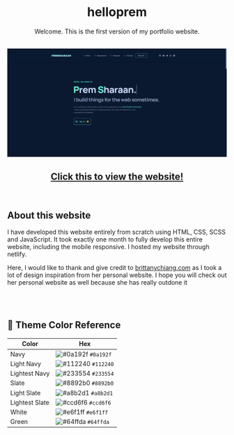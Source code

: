 <h1 align = "center">helloprem</h1>
<p align = "center">Welcome. This is the first version of my portfolio website.</p>
<br>
<img src = "https://github.com/Prem-minister/helloprem/blob/main/mywebsite.PNG" />
<br>
<h2 align ="center"><a href="https://www.helloprem.com/" target="_blank">Click this to view the website!</a></h2>
<br>

## About this website

I have developed this website entirely from scratch using HTML, CSS, SCSS and JavaScript. It took exactly one month to fully develop this entire website, including the mobile responsive. I hosted my website through netlify. 

Here, I would like to thank and give credit to [brittanychiang.com](https://brittanychiang.com) as I took a lot of design inspiration from her personal website. I hope you will check out her personal website as well because she has really outdone it

<br><br>

## 🎨 Theme Color Reference

| Color          | Hex                                                                |
| -------------- | ------------------------------------------------------------------ |
| Navy           | ![#0a192f](https://via.placeholder.com/10/0a192f?text=+) `#0a192f` |
| Light Navy     | ![#112240](https://via.placeholder.com/10/0a192f?text=+) `#112240` |
| Lightest Navy  | ![#233554](https://via.placeholder.com/10/303C55?text=+) `#233554` |
| Slate          | ![#8892b0](https://via.placeholder.com/10/8892b0?text=+) `#8892b0` |
| Light Slate    | ![#a8b2d1](https://via.placeholder.com/10/a8b2d1?text=+) `#a8b2d1` |
| Lightest Slate | ![#ccd6f6](https://via.placeholder.com/10/ccd6f6?text=+) `#ccd6f6` |
| White          | ![#e6f1ff](https://via.placeholder.com/10/e6f1ff?text=+) `#e6f1ff` |
| Green          | ![#64ffda](https://via.placeholder.com/10/64ffda?text=+) `#64ffda` |
